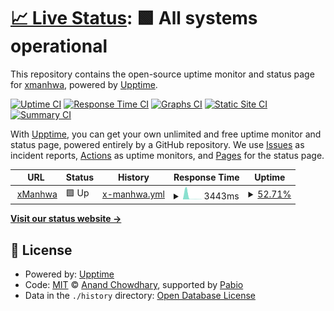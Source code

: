 # [📈 Live Status](https://status.xmanhwa.net): <!--live status--> **🟩 All systems operational**

This repository contains the open-source uptime monitor and status page for [xmanhwa](https://status.xmanhwa.net), powered by [Upptime](https://github.com/upptime/upptime).

[![Uptime CI](https://github.com/xmanhwa/upptime/workflows/Uptime%20CI/badge.svg)](https://github.com/xmanhwa/upptime/actions?query=workflow%3A%22Uptime+CI%22)
[![Response Time CI](https://github.com/xmanhwa/upptime/workflows/Response%20Time%20CI/badge.svg)](https://github.com/xmanhwa/upptime/actions?query=workflow%3A%22Response+Time+CI%22)
[![Graphs CI](https://github.com/xmanhwa/upptime/workflows/Graphs%20CI/badge.svg)](https://github.com/xmanhwa/upptime/actions?query=workflow%3A%22Graphs+CI%22)
[![Static Site CI](https://github.com/xmanhwa/upptime/workflows/Static%20Site%20CI/badge.svg)](https://github.com/xmanhwa/upptime/actions?query=workflow%3A%22Static+Site+CI%22)
[![Summary CI](https://github.com/xmanhwa/upptime/workflows/Summary%20CI/badge.svg)](https://github.com/xmanhwa/upptime/actions?query=workflow%3A%22Summary+CI%22)

With [Upptime](https://upptime.js.org), you can get your own unlimited and free uptime monitor and status page, powered entirely by a GitHub repository. We use [Issues](https://github.com/xmanhwa/upptime/issues) as incident reports, [Actions](https://github.com/xmanhwa/upptime/actions) as uptime monitors, and [Pages](https://status.xmanhwa.net) for the status page.

<!--start: status pages-->
<!-- This summary is generated by Upptime (https://github.com/upptime/upptime) -->
<!-- Do not edit this manually, your changes will be overwritten -->
<!-- prettier-ignore -->
| URL | Status | History | Response Time | Uptime |
| --- | ------ | ------- | ------------- | ------ |
| <img alt="" src="https://icons.duckduckgo.com/ip3/xmanhwa.net.ico" height="13"> [xManhwa](https://xmanhwa.net) | 🟩 Up | [x-manhwa.yml](https://github.com/xmanhwa/uptime/commits/HEAD/history/x-manhwa.yml) | <details><summary><img alt="Response time graph" src="./graphs/x-manhwa/response-time-week.png" height="20"> 3443ms</summary><br><a href="https://status.xmanhwa.net/history/x-manhwa"><img alt="Response time 2970" src="https://img.shields.io/endpoint?url=https%3A%2F%2Fraw.githubusercontent.com%2Fxmanhwa%2Fuptime%2FHEAD%2Fapi%2Fx-manhwa%2Fresponse-time.json"></a><br><a href="https://status.xmanhwa.net/history/x-manhwa"><img alt="24-hour response time 137" src="https://img.shields.io/endpoint?url=https%3A%2F%2Fraw.githubusercontent.com%2Fxmanhwa%2Fuptime%2FHEAD%2Fapi%2Fx-manhwa%2Fresponse-time-day.json"></a><br><a href="https://status.xmanhwa.net/history/x-manhwa"><img alt="7-day response time 3443" src="https://img.shields.io/endpoint?url=https%3A%2F%2Fraw.githubusercontent.com%2Fxmanhwa%2Fuptime%2FHEAD%2Fapi%2Fx-manhwa%2Fresponse-time-week.json"></a><br><a href="https://status.xmanhwa.net/history/x-manhwa"><img alt="30-day response time 16383" src="https://img.shields.io/endpoint?url=https%3A%2F%2Fraw.githubusercontent.com%2Fxmanhwa%2Fuptime%2FHEAD%2Fapi%2Fx-manhwa%2Fresponse-time-month.json"></a><br><a href="https://status.xmanhwa.net/history/x-manhwa"><img alt="1-year response time 2970" src="https://img.shields.io/endpoint?url=https%3A%2F%2Fraw.githubusercontent.com%2Fxmanhwa%2Fuptime%2FHEAD%2Fapi%2Fx-manhwa%2Fresponse-time-year.json"></a></details> | <details><summary><a href="https://status.xmanhwa.net/history/x-manhwa">52.71%</a></summary><a href="https://status.xmanhwa.net/history/x-manhwa"><img alt="All-time uptime 76.13%" src="https://img.shields.io/endpoint?url=https%3A%2F%2Fraw.githubusercontent.com%2Fxmanhwa%2Fuptime%2FHEAD%2Fapi%2Fx-manhwa%2Fuptime.json"></a><br><a href="https://status.xmanhwa.net/history/x-manhwa"><img alt="24-hour uptime 100.00%" src="https://img.shields.io/endpoint?url=https%3A%2F%2Fraw.githubusercontent.com%2Fxmanhwa%2Fuptime%2FHEAD%2Fapi%2Fx-manhwa%2Fuptime-day.json"></a><br><a href="https://status.xmanhwa.net/history/x-manhwa"><img alt="7-day uptime 52.71%" src="https://img.shields.io/endpoint?url=https%3A%2F%2Fraw.githubusercontent.com%2Fxmanhwa%2Fuptime%2FHEAD%2Fapi%2Fx-manhwa%2Fuptime-week.json"></a><br><a href="https://status.xmanhwa.net/history/x-manhwa"><img alt="30-day uptime 10.22%" src="https://img.shields.io/endpoint?url=https%3A%2F%2Fraw.githubusercontent.com%2Fxmanhwa%2Fuptime%2FHEAD%2Fapi%2Fx-manhwa%2Fuptime-month.json"></a><br><a href="https://status.xmanhwa.net/history/x-manhwa"><img alt="1-year uptime 76.13%" src="https://img.shields.io/endpoint?url=https%3A%2F%2Fraw.githubusercontent.com%2Fxmanhwa%2Fuptime%2FHEAD%2Fapi%2Fx-manhwa%2Fuptime-year.json"></a></details>

<!--end: status pages-->

[**Visit our status website →**](https://status.xmanhwa.net)

## 📄 License

- Powered by: [Upptime](https://github.com/upptime/upptime)
- Code: [MIT](./LICENSE) © [Anand Chowdhary](https://anandchowdhary.com), supported by [Pabio](https://pabio.com)
- Data in the `./history` directory: [Open Database License](https://opendatacommons.org/licenses/odbl/1-0/)
